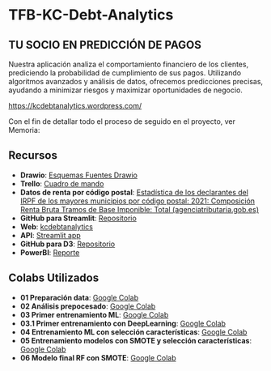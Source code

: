 # TFB-KC-Debt-Analytics

## TU SOCIO EN PREDICCIÓN DE PAGOS
Nuestra aplicación analiza el comportamiento financiero de los clientes, prediciendo la probabilidad de cumplimiento de sus pagos. Utilizando algoritmos avanzados y análisis de datos, ofrecemos predicciones precisas, ayudando a minimizar riesgos y maximizar oportunidades de negocio.

https://kcdebtanalytics.wordpress.com/

Con el fin de detallar todo el proceso de seguido en el proyecto, ver Memoria:


## Recursos

- **Drawio**: [ Esquemas Fuentes Drawio](https://drive.google.com/file/d/1LSmtbY_xIe9YjtdlHAXzYQLDMKecSxNb/view?usp=sharing)
- **Trello**: [Cuadro de mando](https://trello.com/b/TOVHEMBd/cuadro-de-mando)
- **Datos de renta por código postal**: [Estadística de los declarantes del IRPF de los mayores municipios por código postal: 2021: Composición Renta Bruta Tramos de Base Imponible: Total (agenciatributaria.gob.es)](https://agenciatributaria.gob.es/AEAT.sede/Inicio/_componentes_/_descarga_impuesto_/Renta_declarantes.zip)
- **GitHub para Streamlit**: [Repositorio](https://github.com/JGMFC/Streamlit)
- **Web**: [kcdebtanalytics](https://kcdebtanalytics.wordpress.com/)
- **API**: [Streamlit app](https://app-imjnrygri297w4gpblrwpm.streamlit.app/)
- **GitHub para D3**: [Repositorio](https://github.com/JGMFC/Burbujas)
- **PowerBI**: [Reporte](https://app.powerbi.com/reportEmbed?reportId=51f9fcda-4e0f-4c3e-b432-5849fb9fd361&autoAuth=true&ctid=47556885-bfe6-4fef-bd77-2c9f940656ac)

## Colabs Utilizados

- **01 Preparación data**: [Google Colab](https://colab.research.google.com/drive/1vFwXIEXwddp44ihWXR-PyfXzeNztQdRV?usp=sharing)
- **02 Análisis prepocesado**: [Google Colab](https://colab.research.google.com/drive/1gfcdYGsWPS4Ka9JqIIjNPS6OEyzMeuVd?usp=sharing)
- **03 Primer entrenamiento ML**: [Google Colab](https://colab.research.google.com/drive/1gfcdYGsWPS4Ka9JqIIjNPS6OEyzMeuVd?usp=sharing)
- **03.1 Primer entrenamiento con DeepLearning**: [Google Colab](https://colab.research.google.com/drive/1VZ2pzTWplDy3Xt_lK-vU9VXFkBalCEgj?usp=sharing)
- **04 Entrenamiento ML con selección características**: [Google Colab](https://colab.research.google.com/drive/1tshYUHS11M6rRFMRDNYG9FzyHeWUzrwg?usp=sharing)
- **05 Entrenamiento modelos con SMOTE y selección características**: [Google Colab](https://colab.research.google.com/drive/1ihXiQawI3ghlnvl1kW_lwHuiqQYDi-mz?usp=sharing)
- **06 Modelo final RF con SMOTE**: [Google Colab](https://colab.research.google.com/drive/1SvKFBEueIXAwtbkUzOOFgSBntwobjSsi?usp=sharing)


